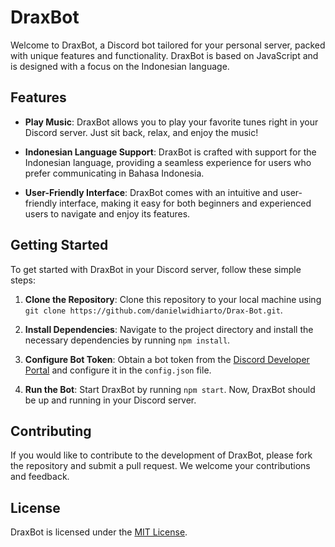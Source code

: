 # DraxBot

Welcome to DraxBot, a Discord bot tailored for your personal server, packed with unique features and functionality. DraxBot is based on JavaScript and is designed with a focus on the Indonesian language.

## Features

- **Play Music**: DraxBot allows you to play your favorite tunes right in your Discord server. Just sit back, relax, and enjoy the music!

- **Indonesian Language Support**: DraxBot is crafted with support for the Indonesian language, providing a seamless experience for users who prefer communicating in Bahasa Indonesia.

- **User-Friendly Interface**: DraxBot comes with an intuitive and user-friendly interface, making it easy for both beginners and experienced users to navigate and enjoy its features.

## Getting Started

To get started with DraxBot in your Discord server, follow these simple steps:

1. **Clone the Repository**: Clone this repository to your local machine using `git clone https://github.com/danielwidhiarto/Drax-Bot.git`.

2. **Install Dependencies**: Navigate to the project directory and install the necessary dependencies by running `npm install`.

3. **Configure Bot Token**: Obtain a bot token from the [Discord Developer Portal](https://discord.com/developers/applications) and configure it in the `config.json` file.

4. **Run the Bot**: Start DraxBot by running `npm start`. Now, DraxBot should be up and running in your Discord server.

## Contributing

If you would like to contribute to the development of DraxBot, please fork the repository and submit a pull request. We welcome your contributions and feedback.

## License

DraxBot is licensed under the [MIT License](LICENSE).
